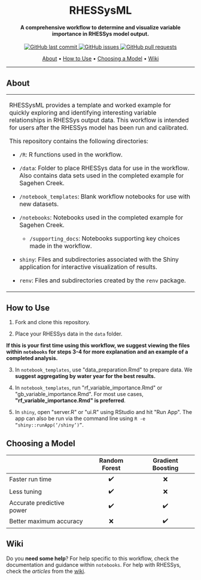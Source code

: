 
<h1 align="center"> RHESSysML </h1>

<h4 align="center"> A comprehensive workflow to determine and visualize variable importance in RHESSys model output. </h4>

<p align="center">
    <a href="https://github.com/RHESSysML/RHESSysML/commits/main">
    <img src="https://img.shields.io/github/last-commit/RHESSysML/RHESSysML.svg?style=flat-square&logo=github&logoColor=white"
         alt="GitHub last commit">
    <a href="https://github.com/RHESSysML/RHESSysML/issues">
    <img src="https://img.shields.io/github/issues-raw/RHESSysML/RHESSysML.svg?style=flat-square&logo=github&logoColor=white"
         alt="GitHub issues">
    <a href="https://github.com/RHESSysML/RHESSysML/pulls">
    <img src="https://img.shields.io/github/issues-pr-raw/RHESSysML/RHESSysML.svg?style=flat-square&logo=github&logoColor=white"
         alt="GitHub pull requests">
</p>
      
<p align="center">
  <a href="#about">About</a> •
  <a href="#how-to-use">How to Use</a> •
  <a href="#choosing-a-model">Choosing a Model</a> •
  <a href="#wiki">Wiki</a> 
</p>

---

## About

<table>
<tr>
<td>
      
RHESSysML provides a template and worked example for quickly exploring and identifying interesting variable relationships in RHESSys output data. This workflow is intended for users after the RHESSys model has been run and calibrated. 

This repository contains the following directories:    
    
- `/R`: R functions used in the workflow.

- `/data`: Folder to place RHESSys data for use in the workflow. Also contains data sets used in the completed example for Sagehen Creek.

- `/notebook_templates`: Blank workflow notebooks for use with new datasets.

- `/notebooks`: Notebooks used in the completed example for Sagehen Creek.

  - `/supporting_docs`: Notebooks supporting key choices made in the workflow. 

- `shiny`: Files and subdirectories associated with the Shiny application for interactive visualization of results.

- `renv`: Files and subdirectories created by the `renv` package.

</td>
</tr>
</table>


## How to Use

1. Fork and clone this repository.     
        
2. Place your RHESSys data in the `data` folder.
        
**If this is your first time using this workflow, we suggest viewing the files within `notebooks` for steps 3-4 for more explanation and an example of a completed analysis.**   
        
3. In `notebook_templates`, use "data_preparation.Rmd" to prepare data. We **suggest aggregating by water year for the best results.** 
        
4. In `notebook_templates`, run "rf_variable_importance.Rmd" or "gb_variable_importance.Rmd". For most use cases, **"rf_variable_importance.Rmd" is preferred**.
        
5. In `shiny`, open "server.R" or "ui.R" using RStudio and hit "Run App". The app can also be run via the command line using `R -e “shiny::runApp(‘/shiny’)”`.
        

## Choosing a Model

|                            | Random Forest      | Gradient Boosting |
| -------------------------- | :----------------: | :-------------: |
| Faster run time            |         ✔️         |        ❌        |
| Less tuning                |         ✔️         |        ❌        |
| Accurate predictive power  |         ✔️         |        ✔️        |
| Better maximum accuracy    |         ❌️         |        ✔️        |


## Wiki

Do you **need some help**? For help specific to this workflow, check the documentation and guidance within `notebooks`. For help with RHESSys, check the _articles_ from the [wiki](https://github.com/RHESSys/RHESSys/wiki/).
